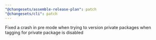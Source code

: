 ```yaml
---
"@changesets/assemble-release-plan": patch
"@changesets/cli": patch
---
```


Fixed a crash in pre mode when trying to version private packages when tagging for private package is disabled
